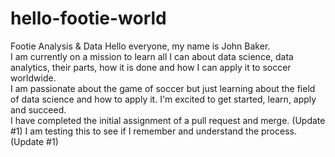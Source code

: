 # hello-footie-world
Footie Analysis &amp; Data
Hello everyone, my name is John Baker.  
I am currently on a mission to learn all I can about data science, data analytics, their parts, how it is done and how I can apply it to soccer worldwide.  
I am passionate about the game of soccer but just learning about the field of data science and how to apply it.  I'm excited to get started, learn, apply and succeed.  
I have completed the initial assignment of a pull request and merge.  (Update #1)
I am testing this to see if I remember and understand the process. (Update #1)  
